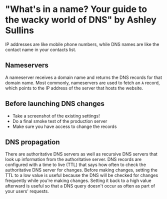 # "What's in a name? Your guide to the wacky world of DNS" by Ashley Sullins

IP addresses are like mobile phone numbers, while DNS names are like the contact name in your contacts list.

## Nameservers

A nameserver receives a domain name and returns the DNS records for that domain name.
Most commonly, nameservers are used to fetch an `A` record, which points to the IP address of the server that hosts the website.


## Before launching DNS changes

* Take a screenshot of the existing settings!
* Do a final smoke test of the production server
* Make sure you have access to change the records


## DNS propagation

There are authoritative DNS servers as well as recursive DNS servers that look up information from the authoritative server.
DNS records are configured with a time to live (TTL) that says how often to check the authoritative DNS server for changes.
Before making changes, setting the TTL to a low value is useful because the DNS will be checked for changes frequently while you're making changes.
Setting it back to a high value afterward is useful so that a DNS query doesn't occur as often as part of your users' requests.
